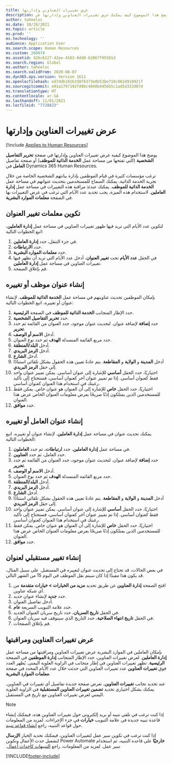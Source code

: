 ```yaml
---
title: عرض تغييرات العناوين وإدارتها
description: يوضح هذا الموضوع كيف يمكنك عرض تغييرات العناوين وإدارتها في Dynamics 365 Human Resources.
author: twheeloc
ms.date: 10/28/2021
ms.topic: article
ms.prod: ''
ms.technology: ''
audience: Application User
ms.search.scope: Human Resources
ms.custom: 269074
ms.assetid: 426c6127-42ee-4163-8dd0-b2867f95581d
ms.search.region: Global
ms.author: twheeloc
ms.search.validFrom: 2020-08-07
ms.dyn365.ops.version: Version 1611
ms.openlocfilehash: ed7ddb192b338f6373e8b53be710c961d918921f
ms.sourcegitcommit: e91a1797192fd9bc4048b445bb5c1ad5d333d87d
ms.translationtype: HT
ms.contentlocale: ar-SA
ms.lasthandoff: 11/01/2021
ms.locfileid: "7728823"
---
```

# <a name="view-and-manage-address-changes"></a>عرض تغييرات العناوين وإدارتها

[!include [Applies to Human Resources](../includes/applies-to-hr.md)]

يوضح هذا الموضوع كيفية عرض تغييرات العناوين وإدارتها في صفحة **تحرير التفاصيل الشخصية** (التي تفتحها من مساحة عمل **الخدمة الذاتية للموظف**) أو صفحة تفاصيل **العامل** في Dynamics 365 Human Resources.

ترغب مؤسسات كثيرة في قيام الموظفين بإدارة بيانتهم الشخصية الخاصة من خلال تجربة الخدمة الذاتية. يمكنك السماح للمستخدمين بتحديث عنوانهم في مساحة عمل **الخدمة الذاتية للموظف‬**. يمكنك عندئذ مراقبة هذه التغييرات في مساحة عمل **إدارة العاملين**. لاستخدام هذه الميزة، يجب تحديد عدد الأيام التي ترغب في عرض التغييرات بها في الصفحة **معلمات الموارد البشرية**.

## <a name="configure-address-change-parameters"></a>تكوين معلمات تغيير العنوان

لتكوين عدد الأيام التي تريد فيها ظهور تغييرات العناوين في مساحة عمل **إدارة العاملين**، اتبع الخطوات التالية:

1. في جزء التنقل، حدد **إدارة العاملين**.
2. حدد **الارتباطات**.
3. حدد **معلمات الموارد البشرية**.
4. في الحقل **عدد الأيام** تحت  **تغيير العنوان**، أدخل عدد الأيام التي تريد أن تظهر فيها تغييرات العناوين في مساحة عمل **إدارة العاملين**.
5. قم بإغلاق الصفحة.

## <a name="create-or-change-an-employee-address"></a>إنشاء عنوان موظف أو تغييره

بإمكان الموظفين تحديث عناوينهم في مساحة عمل **الخدمة الذاتية للموظف‬**. لإنشاء عنوان أو تغييره، اتبع الخطوات التالية:

1. حدد الإطار المتجانب **الخدمة الذاتية للموظف** في الصفحة **الرئيسية**.
2. حدد **تحرير التفاصيل الشخصية**.
3. حدد **إضافة** لإضافة عنوان. لتحديث عنوان موجود، حدد العنوان من القائمة ثم حدد **تحرير**.
4. أدخل **الاسم أو الوصف**.
5. حدد مربع القائمة المنسدلة **الهدف** ثم حدد نوع العنوان.
6. أدخل **البلد/المنطقة**.
7. أدخل **الرمز البريدي**.
8. أدخل **الشارع**.
9. أدخل **المدينة** و **الولاية** و **المقاطعة**. يتم عادةً تعيين هذه الحقول بشكل تلقائي استنادًا إلى حقل **الرمز البريدي**.
10. اختياريًا، حدد الحقل **أساسي** للإشارة إلى عنوان أساسي. يمكن تمييز عنوان واحد فقط كعنوان أساسي. إذا تم تمييز عنوان آخر كعنوان أساسي، فستحتاج إلى تأكيد رغبتك في استخدام هذا العنوان كعنوان أساسي.
11. اختياريًا، حدد الحقل **خاص** للإشارة إلى أن العنوان هو عنوان خاص. يمكن فقط للمستخدمين الذين يمتلكون إذنًا صريحًا بعرض معلومات العنوان الخاص عرض هذا العنوان.
12. حدد **موافق**.

## <a name="create-or-change-a-worker-address"></a>إنشاء عنوان العامل أو تغييره

يمكنك تحديث عنوان في مساحة عمل **إدارة العاملين**. لإنشاء عنوان أو تغييره، اتبع الخطوات التالية:

1. في مساحة عمل **إدارة العاملين**، حدد **ارتباطات**، ثم حدد **العاملون**.
2. حدد العامل، ثم حدد **العناوين**.
3. حدد **إضافة** لإضافة عنوان. لتحديث عنوان موجود، حدد العنوان من القائمة ثم حدد **تحرير**.
4. أدخل **الاسم أو الوصف**.
5. حدد مربع القائمة المنسدلة **الهدف** ثم حدد نوع العنوان.
6. أدخل **البلد/المنطقة**.
7. أدخل **الرمز البريدي**.
8. أدخل **الشارع**.
9. أدخل **المدينة** و **الولاية** و **المقاطعة**. يتم عادةً تعيين هذه الحقول بشكل تلقائي استنادًا إلى حقل **الرمز البريدي**.
10. اختياريًا، حدد الحقل **أساسي** للإشارة إلى عنوان أساسي. يمكن تمييز عنوان واحد فقط كعنوان أساسي. إذا تم تمييز عنوان آخر كعنوان أساسي، فستحتاج إلى تأكيد رغبتك في استخدام هذا العنوان كعنوان أساسي.
11. اختياريًا، حدد الحقل **خاص** للإشارة إلى أن العنوان هو عنوان خاص. يمكن فقط للمستخدمين الذين يمتلكون إذنًا صريحًا بعرض معلومات العنوان الخاص عرض هذا العنوان.
12. حدد **موافق**.
 
## <a name="create-a-future-change-for-an-address"></a>إنشاء تغيير مستقبلي لعنوان

في بعض الحالات، قد تحتاج إلى تحديث عنوان لتغييره في المستقبل. على سبيل المثال، قد يكون هذا مفيدًا إذا كان سيتم نقل الموظف في اليوم 15 من الشهر التالي.

1. افتح الصفحة **إدارة العناوين** عن طريق تحديد **مزيد من الخيارات > خيارات متقدمة** من أي شبكة عناوين.
2. حدد **جديد** لإنشاء عنوان جديد.
3. أدخل تفاصيل العنوان.
4. حدد علامة التبويب السريعة **عام**.
5. في الحقل **تاريخ السريان**، حدد تاريخ سريان العنوان الجديد.
6. في الحقل **تاريخ انتهاء الصلاحية**، حدد التاريخ الذي سيتوقف فيه سريان العنوان.
7. قم بإغلاق الصفحات.

## <a name="view-and-monitor-address-changes"></a>عرض تغييرات العناوين ومراقبتها

بإمكان العاملين في الموارد البشرية عرض تغييرات العناوين ومراقبتها من مساحة عمل **إدارة العاملين**. لعرض تغييرات العناوين، حدد الإطار المتجانب **إدارة الموظفين** في الصفحة **الرئيسية**. تظهر تغييرات العناوين في إطار متجانب في الزاوية العلوية اليمنى. يُظهر العدد فوق **تغييرات العناوين** عدد تغييرات العناوين التي حدثت خلال عدد الأيام المحدد في صفحة **معلمات الموارد البشرية**. 

عند تحديد تجانب **تغييرات العناوين**، تعرض صفحة جديدة تفاصيل أي تغييرات في العناوين. يمكنك بشكل اختياري تحديد **تضمين تغييرات العناوين المستقبلية** في الزاوية العلوية اليمني لعرض تغييرات العناوين مع تاريخ في المستقبل.

> [!NOTE]
> إذا كنت ترغب في تلقي تنبيه أو بريد إلكتروني حول تغييرات العناوين هذه، فيمكنك إنشاء قاعدة تنبيه جديدة في علامة التبويب **خيارات** في جزء الإجراءات. لمزيد من المعلومات حول قواعد التنبيه، راجع [إنشاء قواعد تنبيه](../fin-ops-core/fin-ops/get-started/create-alerts.md).
>
> إذا كنت ترغب في تكوين سير عمل لتغييرات العناوين، فيمكنك تحديد الخيار **الإرسال خارجيًا‬‏‫** على قاعدة التنبيه، ثم استخدام Power Automate لتشغيل حدث الأعمال وتكوين سير عمل. لمزيد من المعلومات، راجع [التنبيهات كأحداث أعمال](../fin-ops-core/fin-ops/get-started/create-alerts.md#alerts-as-business-events).


[!INCLUDE[footer-include](../includes/footer-banner.md)]
